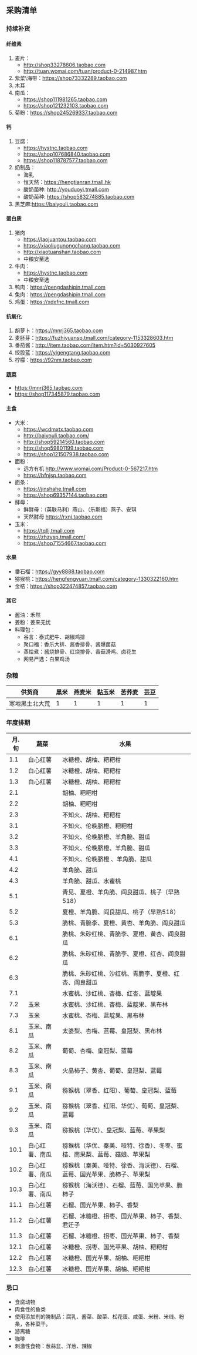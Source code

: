 ## 采购清单

### 持续补货

#### 纤维素

1. 麦片：
   * http://shop33278606.taobao.com
   * http://tuan.womai.com/tuan/product-0-214987.htm
2. 紫菜\海带：https://shop73332289.taobao.com
3. 木耳
4. 南瓜：
   * https://shop111981265.taobao.com
   * https://shop121232103.taobao.com
5. 菊粉：https://shop245269337.taobao.com

#### 钙

1. 豆腐：
   * https://hystnc.taobao.com
   * https://shop107686840.taobao.com
   * https://shop118787577.taobao.com
2. 奶制品：
   * 海乳
   * 恒天然：https://hengtianran.tmall.hk
   * 酸奶菌种: http://youduoyi.tmall.com
   * 酸奶菌种: https://shop583274885.taobao.com
3. 黑芝麻:https://baiyouli.taobao.com

#### 蛋白质

1. 猪肉
   * https://laojuantou.taobao.com
   * https://xiaoliugunongchang.taobao.com
   * http://xiaotuanshan.taobao.com
   * 中粮安至选
2. 牛肉：
   * https://hystnc.taobao.com
   * 中粮安至选
3. 鸭肉：https://pengdashipin.tmall.com
4. 兔肉：https://pengdashipin.tmall.com
5. 鸡蛋：https://xdxfnc.tmall.com

#### 抗氧化

1. 胡萝卜：https://mnrj365.taobao.com
2. 麦胚芽：https://fuzhiyuansp.tmall.com/category-1153328603.htm
3. 番茄酱：http://item.taobao.com/item.htm?id=5030927605
4. 绞股蓝：https://yigengtang.taobao.com
5. 柠檬：https://92nm.taobao.com

#### 蔬菜

* https://mnrj365.taobao.com
* https://shop117345879.taobao.com

#### 主食

* 大米：
  * https://wcdmxtx.taobao.com
  * http://baiyouli.taobao.com/
  * http://shop59214560.taobao.com
  * http://shop59801199.taobao.com
  * https://shop121507938.taobao.com
* 面粉：
  * 远方有机 http://www.womai.com/Product-0-567217.htm
  * https://bfnjsp.taobao.com
* 面条：
  * https://jinshahe.tmall.com
  * https://shop69357144.taobao.com
* 酵母：
  * 鲜酵母：（英联马利）燕山、（乐斯福）燕子、安琪
  * 天然酵母 https://rxnj.taobao.com
* 玉米：
  * https://tqllj.tmall.com
  * https://zhzysp.tmall.com/
  * https://shop71554667.taobao.com

#### 水果

* 番石榴：https://gyy8888.taobao.com
* 猕猴桃：https://hengfengyuan.tmall.com/category-1330322160.htm
* 金桔：https://shop322474857.taobao.com

#### 其它

* 酱油：禾然
* 姜粉：姜来无忧
* 料理包：
  * 谷言：泰式肥牛、胡椒鸡排
  * 聚口福：香乐大排、酱香排骨、酱爆菌菇
  * 蒸烩煮：酱烧排骨、红烧排骨、香菇滑鸡、卤花生
  * 网易严选：白果鸡汤

### 杂粮

| 供货商     | 黑米  | 燕麦米 | 黏玉米 | 苦荞麦 | 芸豆  |
| ------- | --- | --- | --- | --- | --- |
| 寒地黑土北大荒 | 1   | 1   | 1   | 1   | 1   |

### 年度排期

| 月.旬  | 蔬菜      | 水果                                   |
| ---- | ------- | ------------------------------------ |
| 1.1  | 白心红薯    | 冰糖橙、胡柚、粑粑柑                           |
| 1.2  | 白心红薯    | 冰糖橙、胡柚、粑粑柑                           |
| 1.3  | 白心红薯    | 冰糖橙、胡柚、粑粑柑                           |
| 2.1  |         | 胡柚、粑粑柑                               |
| 2.2  |         | 胡柚、粑粑柑                               |
| 2.3  |         | 不知火、胡柚、粑粑柑                           |
| 3.1  |         | 不知火、伦晚脐橙、粑粑柑                         |
| 3.2  |         | 不知火、伦晚脐橙、羊角脆、甜瓜                      |
| 3.3  |         | 不知火、伦晚脐橙、羊角脆、甜瓜                      |
| 4.1  |         | 不知火、伦晚脐橙 、羊角脆、甜瓜                     |
| 4.2  |         | 羊角脆、甜瓜                               |
| 4.3  |         | 羊角脆、甜瓜、水蜜桃                           |
| 5.1  |         | 青见、夏橙、羊角脆、阎良甜瓜、桃子（早熟518）             |
| 5.2  |         | 夏橙、羊角脆、阎良甜瓜、桃子（早熟518）                |
| 5.3  |         | 脆桃、青脆李、夏橙、黄杏、羊角脆、阎良甜瓜                |
| 6.1  |         | 脆桃、朱砂红桃、青脆李、夏橙、黄杏、阎良甜瓜               |
| 6.2  |         | 脆桃、朱砂红桃、青脆李、夏橙、红杏、阎良甜瓜               |
| 6.3  |         | 脆桃、朱砂红桃、沙红桃、青脆李、夏橙、红杏、阎良甜瓜           |
| 7.1  |         | 水蜜桃、沙红桃、杏梅、红杏、蓝靛果                    |
| 7.2  | 玉米      | 水蜜桃、沙红桃、杏梅、蓝靛果、黑布林                   |
| 7.3  | 玉米      | 水蜜桃、杏梅、蓝靛果、黑布林                       |
| 8.1  | 玉米、南瓜   | 太婆梨、杏梅、蓝莓、皇冠梨、黑布林                        |
| 8.2  | 玉米、南瓜   | 葡萄、杏梅、皇冠梨、蓝莓                             |
| 8.3  | 玉米、南瓜   | 火晶柿子、黄杏、葡萄、皇冠梨、蓝莓                        |
| 9.1  | 玉米、南瓜   | 猕猴桃（翠香、红阳）、葡萄、皇冠梨、蓝莓                     |
| 9.2  | 玉米、南瓜   | 猕猴桃（翠香、红阳、华优）、葡萄、皇冠梨、蓝莓         |
| 9.3  | 玉米、南瓜   | 猕猴桃（华优）、皇冠梨、蓝莓、苹果梨              |
| 10.1 | 白心红薯、南瓜 | 猕猴桃（华优、秦美、哑特、徐香）、冬枣、蜜桔、南果梨、蓝莓、菇娘、苹果梨           |
| 10.2 | 白心红薯、南瓜 | 猕猴桃（秦美、哑特、徐香、海沃德）、石榴、蓝莓、国光苹果、脆柿子、苹果梨 |
| 10.3 | 白心红薯、南瓜 | 猕猴桃（海沃德）、石榴、蓝莓、国光苹果、脆柿子              |
| 11.1 | 白心红薯    | 石榴、国光苹果、柿子、香梨                        |
| 11.2 | 白心红薯    | 石榴、冰糖橙、拐枣、国光苹果、柿子、香梨、君迁子             |
| 11.3 | 白心红薯    | 石榴、冰糖橙、拐枣、国光苹果、柿子、香梨                 |
| 12.1 | 白心红薯    | 冰糖橙、拐枣、国光苹果、胡柚、粑粑柑                   |
| 12.2 | 白心红薯    | 冰糖橙、国光苹果、胡柚、粑粑柑                      |
| 12.3 | 白心红薯    | 冰糖橙、国光苹果、胡柚、粑粑柑                      |

### 忌口

* 食腐动物
* 肉食性的鱼类
* 使用添加剂的腌制品：腐乳、酱菜、酸菜、松花蛋、咸蛋、米粉、米线、粉条，各种菜干。
* 游离糖
* 咖啡
* 刺激性食物：葱蒜韭、洋葱、辣椒
